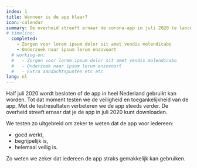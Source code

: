 ```yaml
---
index: 1
title: Wanneer is de app klaar?
icon: calendar
summary: De overheid streeft ernaar de corona-app in juli 2020 te lanceren. 
# timeline:
  completed:
    - Zorgen voor lorem ipsum dolor sit amet vendis molendicabo
    - Onderzoek naar ipsum lerum enzovoort
  # working-on:
  #   - Zorgen voor lorem ipsum dolor sit amet vendis molendicabo
  #   - Onderzoek naar ipsum lerum enzovoort
  #   - Extra aandachtspunten etc etc
lang: nl
---
```


Half juli 2020 wordt besloten of de app in heel Nederland gebruikt kan worden. Tot dat moment testen we de veiligheid en toegankelijkheid van de app. Met de testresultaten verbeteren we de app steeds verder. De overheid streeft ernaar dat je de app in juli 2020 kunt downloaden.

We testen zo uitgebreid om zeker te weten dat de app voor iedereen:

- goed werkt,
- begrijpelijk is,
- helemaal veilig is. 

Zo weten we zeker dat iedereen de app straks gemakkelijk kan gebruiken. 


<!--div class="video">
    <iframe src="https://www.youtube.com/embed/D__UaR5MQao" allow="accelerometer; autoplay; encrypted-media; gyroscope; picture-in-picture" allowfullscreen></iframe>
</div-->
